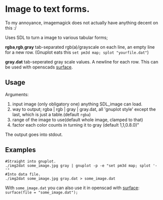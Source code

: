 
# Image to text forms.
To my annoyance, imagemagick does not actually have anything decent on this :/

Uses SDL to turn a image to various tabular forms;

**rgba**,**rgb**,**gray**  tab-separated rgb(a)/grayscale on each line, 
an empty line for a new row. (Gnuplot eats this `set pm3d map; splot "yourfile.dat"`)

**gray.dat** tab-seperated gray scale values. A newline for each row. This can be
used with openscads
[surface](https://en.wikibooks.org/wiki/OpenSCAD_User_Manual/Other_Language_Features#Surface).

## Usage 
Arguments:

1. input image (only obligatory one) anything SDL_image can load.
2. way to output; rgba | rgb | gray | gray.dat, all 'gnuplot style' except the last,
   which is just a table.(default `rgba`)
3. range of the image to use(default whole image, clamped to that)
4. factor each color counts in turning it to gray (default 1,1,0.8.0)"

The output goes into stdout.

## Examples
    
    #Straight into gnuplot.
    ./img2dat some_image.jpg gray | gnuplot -p -e "set pm3d map; splot '-'"
    #Into data file.
    ./img2dat some_image.jpg gray.dat > some_image.dat

With `some_image.dat` you can also use it in openscad with 
[surface](https://en.wikibooks.org/wiki/OpenSCAD_User_Manual/Other_Language_Features#Surface):
`surface(file = "some_image.dat");`
